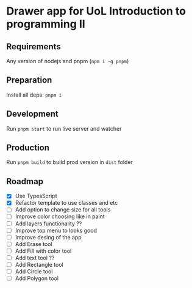 # Drawer app for UoL Introduction to programming II

## Requirements

Any version of nodejs and pnpm (`npm i -g pnpm`)

## Preparation

Install all deps: `pnpm i`

## Development

Run `pnpm start` to run live server and watcher

## Production

Run `pnpm build` to build prod version in `dist` folder

## Roadmap

- [x] Use TypesScript
- [x] Refactor template to use classes and etc
- [ ] Add option to change size for all tools
- [ ] Improve color choosing like in paint
- [ ] Add layers functionality ??
- [ ] Improve top menu to looks good
- [ ] Improve desing of the app
- [ ] Add Erase tool
- [ ] Add Fill with color tool
- [ ] Add text tool ??
- [ ] Add Rectangle tool
- [ ] Add Circle tool
- [ ] Add Polygon tool
